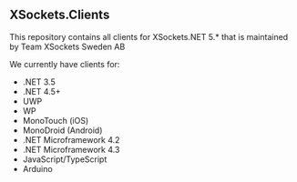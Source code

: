 ## XSockets.Clients

This repository contains all clients for XSockets.NET 5.* that is maintained by Team XSockets Sweden AB

We currently have clients for:

- .NET 3.5
- .NET 4.5+
- UWP
- WP
- MonoTouch (iOS)
- MonoDroid (Android)
- .NET Microframework 4.2
- .NET Microframework 4.3
- JavaScript/TypeScript
- Arduino
